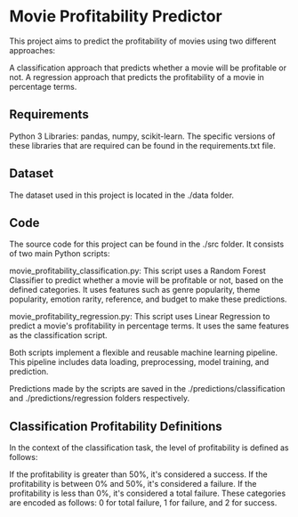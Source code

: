 # Movie Profitability Predictor
This project aims to predict the profitability of movies using two different approaches:

A classification approach that predicts whether a movie will be profitable or not.
A regression approach that predicts the profitability of a movie in percentage terms.

## Requirements
Python 3
Libraries: pandas, numpy, scikit-learn. The specific versions of these libraries that are required can be found in the requirements.txt file.

## Dataset
The dataset used in this project is located in the ./data folder.

## Code
The source code for this project can be found in the ./src folder. It consists of two main Python scripts:

movie_profitability_classification.py: This script uses a Random Forest Classifier to predict whether a movie will be profitable or not, based on the defined categories. It uses features such as genre popularity, theme popularity, emotion rarity, reference, and budget to make these predictions.

movie_profitability_regression.py: This script uses Linear Regression to predict a movie's profitability in percentage terms. It uses the same features as the classification script.

Both scripts implement a flexible and reusable machine learning pipeline. This pipeline includes data loading, preprocessing, model training, and prediction.

Predictions made by the scripts are saved in the ./predictions/classification and ./predictions/regression folders respectively.

## Classification Profitability Definitions
In the context of the classification task, the level of profitability is defined as follows:

If the profitability is greater than 50%, it's considered a success.
If the profitability is between 0% and 50%, it's considered a failure.
If the profitability is less than 0%, it's considered a total failure.
These categories are encoded as follows: 0 for total failure, 1 for failure, and 2 for success.